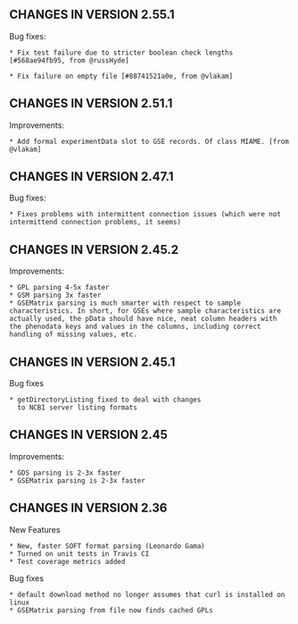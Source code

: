 CHANGES IN VERSION 2.55.1
---------------------------

Bug fixes:

    * Fix test failure due to stricter boolean check lengths [#568ae94fb95, from @russHyde]

    * Fix failure on empty file [#88741521a0e, from @vlakam]

CHANGES IN VERSION 2.51.1
---------------------------

Improvements:

    * Add formal experimentData slot to GSE records. Of class MIAME. [from @vlakam]
      
CHANGES IN VERSION 2.47.1
------------------------------

Bug fixes:

    * Fixes problems with intermittent connection issues (which were not intermittend connection problems, it seems)

CHANGES IN VERSION 2.45.2
-----------------------------

Improvements:

    * GPL parsing 4-5x faster
    * GSM parsing 3x faster
    * GSEMatrix parsing is much smarter with respect to sample characteristics. In short, for GSEs where sample characteristics are actually used, the pData should have nice, neat column headers with the phenodata keys and values in the columns, including correct handling of missing values, etc.

CHANGES IN VERSION 2.45.1
-----------------------------

Bug fixes

    * getDirectoryListing fixed to deal with changes
      to NCBI server listing formats

CHANGES IN VERSION 2.45
---------------------------

Improvements:

    * GDS parsing is 2-3x faster
    * GSEMatrix parsing is 2-3x faster

CHANGES IN VERSION 2.36
------------------------
    
New Features

    * New, faster SOFT format parsing (Leonardo Gama)
    * Turned on unit tests in Travis CI
    * Test coverage metrics added
    
Bug fixes

    * default download method no longer assumes that curl is installed on linux
    * GSEMatrix parsing from file now finds cached GPLs
